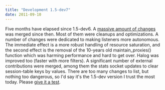 ```yaml
---
title: "Development 1.5-dev7"
date: 2011-09-10
---
```


Five months have elapsed since 1.5-dev6. A [massive amount of changes](/download/1.5/src/CHANGELOG) was merged since then. Most of them were cleanups and optimizations. A number of changes were dedicated to making listeners more autonomous. The immediate effect is a more robust handling of resource saturation, and the second effect is the removal of the 10-years old maintain\_proxies() function which was harming performance and hard to get over. Halog was improved too (faster with more filters). A significant number of external contributions were merged, among them the stats socket updates to clear session-table keys by values. There are too many changes to list, but nothing too dangerous, so I'd say it's the 1.5-dev version I trust the most today. Please [give it a test](/download/1.5/src/).
